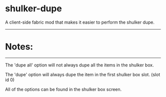 # shulker-dupe
A client-side fabric mod that makes it easier to perform the shulker dupe.

---
# Notes:

---

The 'dupe all' option will not always dupe all the items in the shulker box.

The 'dupe' option will always dupe the item in the first shulker box slot. (slot id 0)

All of the options can be found in the shulker box screen.
